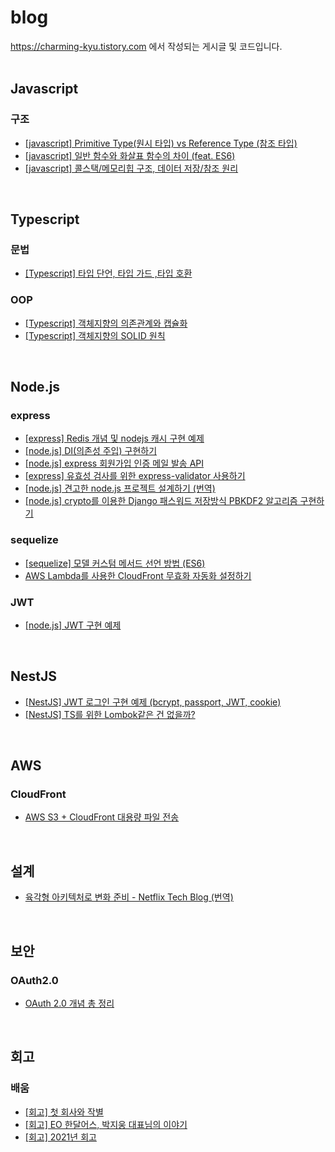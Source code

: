# blog
https://charming-kyu.tistory.com 에서 작성되는 게시글 및 코드입니다.
</br>
</br>

## Javascript
### 구조
- [[javascript] Primitive Type(원시 타입) vs Reference Type (참조 타입)](https://charming-kyu.tistory.com/20)
- [[javascript] 일반 함수와 화살표 함수의 차이 (feat. ES6)](https://charming-kyu.tistory.com/21)
- [[javascript] 콜스택/메모리힙 구조, 데이터 저장/참조 원리](https://charming-kyu.tistory.com/19)
</br>

## Typescript
### 문법
- [[Typescript] 타입 단언, 타입 가드 ,타입 호환](https://charming-kyu.tistory.com/29)
### OOP
- [[Typescript] 객체지향의 의존관계와 캡슐화](https://charming-kyu.tistory.com/34)
- [[Typescript] 객체지향의 SOLID 원칙](https://charming-kyu.tistory.com/35) 
</br>

## Node.js
### express
- [[express] Redis 개념 및 nodejs 캐시 구현 예제](https://charming-kyu.tistory.com/37)
- [[node.js] DI(의존성 주입) 구현하기](https://charming-kyu.tistory.com/17)
- [[node.js] express 회원가입 인증 메일 발송 API](https://charming-kyu.tistory.com/6)
- [[express] 유효성 검사를 위한 express-validator 사용하기](https://charming-kyu.tistory.com/14)
- [[node.js] 견고한 node.js 프로젝트 설계하기 (번역)](https://charming-kyu.tistory.com/16)
- [[node.js] crypto를 이용한 Django 패스워드 저장방식 PBKDF2 알고리즘 구현하기](https://charming-kyu.tistory.com/10)
### sequelize
- [[sequelize] 모델 커스텀 메서드 선언 방법 (ES6)](https://charming-kyu.tistory.com/22)
- [AWS Lambda를 사용한 CloudFront 무효화 자동화 설정하기](https://charming-kyu.tistory.com/8)
### JWT
- [[node.js] JWT 구현 예제](https://charming-kyu.tistory.com/4)
</br>

## NestJS
- [[NestJS] JWT 로그인 구현 예제 (bcrypt, passport, JWT, cookie)](https://charming-kyu.tistory.com/39)
- [[NestJS] TS를 위한 Lombok같은 건 없을까?](https://charming-kyu.tistory.com/40)
</br>

## AWS
### CloudFront
- [AWS S3 + CloudFront 대용량 파일 전송](https://charming-kyu.tistory.com/7)
</br>

## 설계
- [육각형 아키텍처로 변화 준비 - Netflix Tech Blog (번역)](https://charming-kyu.tistory.com/32)
</br>

## 보안
### OAuth2.0
- [OAuth 2.0 개념 총 정리](https://charming-kyu.tistory.com/36)
</br>

## 회고
### 배움
- [[회고] 첫 회사와 작별](https://charming-kyu.tistory.com/27)
- [[회고] EO 한달어스, 박지웅 대표님의 이야기](https://charming-kyu.tistory.com/33)
- [[회고] 2021년 회고](https://charming-kyu.tistory.com/38)
</br>